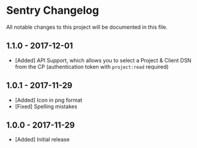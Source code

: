 # Sentry Changelog

All notable changes to this project will be documented in this file.

## 1.1.0 - 2017-12-01

- [Added] API Support, which allows you to select a Project & Client DSN from the CP (authentication token with `project:read` required)

## 1.0.1 - 2017-11-29

- [Added] Icon in png format
- [Fixed] Spelling mistakes

## 1.0.0 - 2017-11-29

- [Added] Initial release

